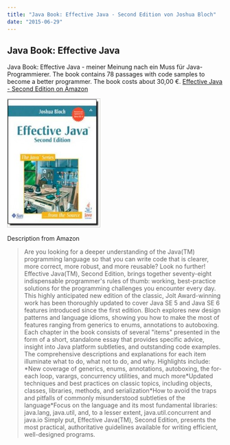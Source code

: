 ```yaml
---
title: "Java Book: Effective Java - Second Edition von Joshua Bloch"
date: "2015-06-29"
---
```


## Java Book: Effective Java

Java Book: Effective Java - meiner Meinung nach ein Muss für Java-Programmierer. The book contains 78 passages with code samples to become a better programmer. The book costs about 30,00 €. [Effective Java - Second Edition on Amazon](https://www.amazon.de/gp/product/0321356683/ref=as_li_tl?ie=UTF8&camp=1638&creative=6742&creativeASIN=0321356683&linkCode=as2&tag=kevc01-21&linkId=SEPB46CIBCWK6MWL)

[![Effective Java - Second Edition](./effective-java.jpg "Effective Java - Second Edition")](https://www.amazon.de/gp/product/0321356683/ref=as_li_tl?ie=UTF8&camp=1638&creative=6742&creativeASIN=0321356683&linkCode=as2&tag=kevc01-21&linkId=SEPB46CIBCWK6MWL)

Description from Amazon

> Are you looking for a deeper understanding of the Java(TM) programming language so that you can write code that is clearer, more correct, more robust, and more reusable? Look no further! Effective Java(TM), Second Edition, brings together seventy-eight indispensable programmer's rules of thumb: working, best-practice solutions for the programming challenges you encounter every day. This highly anticipated new edition of the classic, Jolt Award-winning work has been thoroughly updated to cover Java SE 5 and Java SE 6 features introduced since the first edition. Bloch explores new design patterns and language idioms, showing you how to make the most of features ranging from generics to enums, annotations to autoboxing. Each chapter in the book consists of several "items" presented in the form of a short, standalone essay that provides specific advice, insight into Java platform subtleties, and outstanding code examples. The comprehensive descriptions and explanations for each item illuminate what to do, what not to do, and why. Highlights include: \*New coverage of generics, enums, annotations, autoboxing, the for-each loop, varargs, concurrency utilities, and much more\*Updated techniques and best practices on classic topics, including objects, classes, libraries, methods, and serialization\*How to avoid the traps and pitfalls of commonly misunderstood subtleties of the language\*Focus on the language and its most fundamental libraries: java.lang, java.util, and, to a lesser extent, java.util.concurrent and java.io Simply put, Effective Java(TM), Second Edition, presents the most practical, authoritative guidelines available for writing efficient, well-designed programs.
